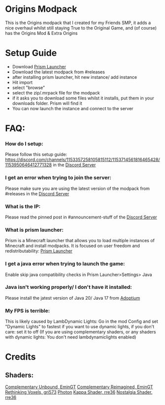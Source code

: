 # Origins Modpack
This is the Origins modpack that I created for my Friends SMP, it adds a nice overhaul whilst still staying True to the Original Game, and (of course) has the Origins Mod & Extra Origins

# Setup Guide 

- Download [Prism Launcher](https://prismlauncher.org) 
- Download the latest modpack from #releases 
- after installing prism launcher, hit new instance/ add instance 
- Hit import 
- select "browse"
- select the zip/.mrpack file for the modpack 
- if it asks you to download some files whilst it installs, put them in your downloads folder. Prism will find it 
- You can now launch the instance and connect to the server
# FAQ:

### How do I setup:
Please follow this setup guide: https://discord.com/channels/1153357258105815112/1153714561816465428/1153950646412771328 in the [Discord Server](https://discord.gg/cNGDMjehp5)

### I get an error when trying to join the server: 
Please make sure you are using the latest version of the modpack from #releases in the  [Discord Server](https://discord.gg/cNGDMjehp5)

### What is the IP:
Please read the pinned post in #announcement-stuff of the [Discord Server](https://discord.gg/cNGDMjehp5)

### What is prism launcher:
Prism is a Minecraft launcher that allows you to load multiple instances of Minecraft and install modpacks. It is focused on user freedom and redistributability: [Prism Launcher](https://prismlauncher.org)

### I get a java error when trying to launch the game:
Enable skip  java compatibility checks in Prism Launcher>Settings> Java 

### Java isn't working properly/ I don't have it installed: 
Please install the jatest version of Java 20/ Java 17 from [Adoptium](https://adoptium.net/temurin/releases/) 

### My FPS is terrible: 
This is likely caused by LambDynamic Lights: 
Go in the mod Config and set "Dynamic Lights" to fastest if you want to use dynamic lights, if you don't care: set it to off
(If you are using complementary shaders, or any shaders with dynamic lights: You don't need lambdynamiclights enabled)

# Credits
  ## Shaders:
  [Complementary Unbound, EminGT](https://modrinth.com/shader/complementary-unbound)
  [Complementary Reimagined, EminGT](https://modrinth.com/shader/complementary-reimagined/version/latest)
  [Rethinking Voxels, gri573](https://modrinth.com/shader/rethinking-voxels)
  [Photon](https://github.com/sixthsurge/photon/)
  [Kappa Shader, rre36](https://www.curseforge.com/minecraft/shaders/kappa-shader-by-rre36)
  [Nostalgia Shader, rre36](https://modrinth.com/shader/nostalgia-shader/version/5.0)


